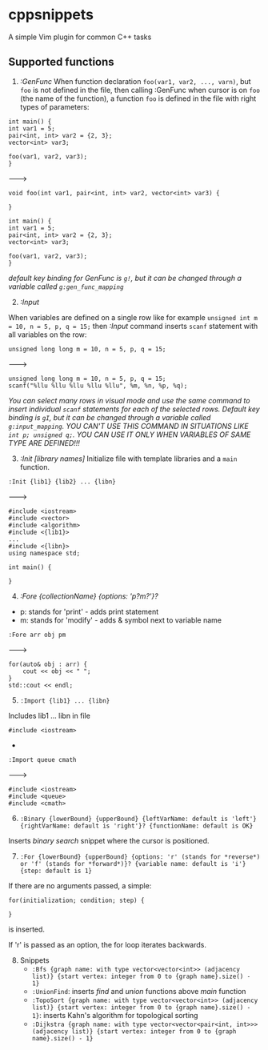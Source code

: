 # cppsnippets
A simple Vim plugin for common C++ tasks

## Supported functions
1. *:GenFunc*
When function declaration `foo(var1, var2, ..., varn)`, but `foo` is not defined in the file,  then calling :GenFunc when cursor is on `foo` (the name of the function), a function `foo` is defined in the file with right types of parameters:

```
int main() {
int var1 = 5;
pair<int, int> var2 = {2, 3};
vector<int> var3;

foo(var1, var2, var3);
}
```

--->

```
void foo(int var1, pair<int, int> var2, vector<int> var3) {

}

int main() {
int var1 = 5;
pair<int, int> var2 = {2, 3};
vector<int> var3;

foo(var1, var2, var3);
}
```

*default key binding for GenFunc is `g!`, but it can be changed through a variable called `g:gen_func_mapping`*

2. *:Input*

When variables are defined on a single row like for example `unsigned int m = 10, n = 5, p, q = 15;` then *:Input* command inserts `scanf` statement with all variables on the row:

```
unsigned long long m = 10, n = 5, p, q = 15;
```
--->
```
unsigned long long m = 10, n = 5, p, q = 15;
scanf("%llu %llu %llu %llu %llu", %m, %n, %p, %q);
```

*You can select many rows in visual mode and use the same command to insert individual `scanf` statements for each of the selected rows. Default key binding is `gI`, but it can be changed through a variable called `g:input_mapping`. YOU CAN'T USE THIS COMMAND IN SITUATIONS LIKE `int p; unsigned q;`. YOU CAN USE IT ONLY WHEN VARIABLES OF SAME TYPE ARE DEFINED!!!*   

3. *:Init [library names]*
Initialize file with template libraries and a `main` function. 

`:Init {lib1} {lib2} ... {libn}`

--->

```
#include <iostream>
#include <vector>
#include <algorithm>
#include <{lib1}>
...
#include <{libn}>
using namespace std;

int main() {

}
```   

4. *:Fore {collectionName} {options: 'p?m?'}?*

- p: stands for 'print' - adds print statement
- m: stands for 'modify' - adds & symbol next to variable name

`:Fore arr obj pm`

--->

```
for(auto& obj : arr) {
    cout << obj << " ";
}
std::cout << endl;
```

5. `:Import {lib1} ... {libn}`

Includes lib1 ... libn in file

```
#include <iostream>
```

+

`:Import queue cmath`

--->

```
#include <iostream>
#include <queue>
#include <cmath>
```

6. `:Binary {lowerBound} {upperBound} {leftVarName: default is 'left'} {rightVarName: default is 'right'}? {functionName: default is OK}`

Inserts *binary search* snippet where the cursor is positioned.

7. `:For {lowerBound} {upperBound} {options: 'r' (stands for *reverse*) or 'f' (stands for *forward*)}? {variable name: default is 'i'} {step: default is 1}`

If there are no arguments passed, a simple:

```
for(initialization; condition; step) {

}
```

is inserted.

If 'r' is passed as an option, the for loop iterates backwards.

8. Snippets
    - `:Bfs {graph name: with type vector<vector<int>> (adjacency list)} {start vertex: integer from 0 to {graph name}.size() - 1}`
    - `:UnionFind`: inserts *find* and *union* functions above *main* function
    - `:TopoSort {graph name: with type vector<vector<int>> (adjacency list)} {start vertex: integer from 0 to {graph name}.size() - 1}`: inserts Kahn's algorithm for topological sorting
    - `:Dijkstra {graph name: with type vector<vector<pair<int, int>>> (adjacency list)} {start vertex: integer from 0 to {graph name}.size() - 1}`

